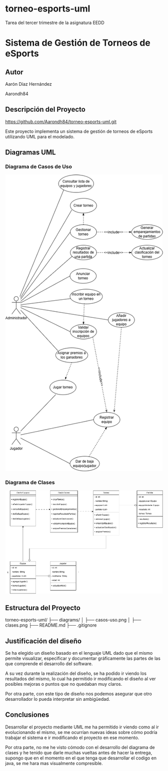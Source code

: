 # torneo-esports-uml
Tarea del tercer trimestre de la asignatura EEDD

# Sistema de Gestión de Torneos de eSports

## Autor

Aarón Díaz Hernández

Aarondh84

## Descripción del Proyecto

https://github.com/Aarondh84/torneo-esports-uml.git

Este proyecto implementa un sistema de gestión de torneos de eSports utilizando UML para el modelado.

## Diagramas UML

### Diagrama de Casos de Uso 
![Diagrama de casos de uso](diagrams/Casos-usos.png)

### Diagrama de Clases 
![Diagrama de clases](diagrams/Clases.png)

## Estructura del Proyecto 
torneo-esports-uml/
├── diagrams/ 
│ ├── casos-uso.png 
│ ├── clases.png 
├── README.md 
├── .gitignore 

## Justificación del diseño 

Se ha elegido un diseño basado en el lenguaje UML dado que el mismo permite visualizar, especificar y documentar gráficamente las partes de las que comprende el desarrollo del software.

A su vez durante la realización del diseño, se ha podido ir viendo los resultados del mismo, lo cual ha permitido ir modificando el diseño al ver posibles mejoras o puntos que no quedaban muy claros.

Por otra parte, con este tipo de diseño nos podemos asegurar que otro desarrollador lo pueda interpretar sin ambigüedad.

## Conclusiones

Desarrollar el proyecto mediante UML me ha permitido ir viendo como al ir evolucionando el mismo, se me ocurrían nuevas ideas sobre cómo podría trabajar el sistema e ir modificando el proyecto en ese momento.

Por otra parte, no me he visto cómodo con el desarrollo del diagrama de clases y he tenido que darle muchas vueltas antes de hacer la entrega, supongo que en el momento en el que tenga que desarrollar el codigo en java, se me hara mas visualmente compresible.
